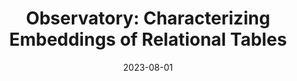 ---
title: "Observatory: Characterizing Embeddings of Relational Tables"
date: "2023-08-01"
authors: ["Tianji Cong", "Madelon Hulsebos", "Zhenjie Sun", "Paul Groth", "H. V. Jagadish"]
publication_types: ["1"]
publication: "*Under Revision*"
# publication_short: "*Under Revision*"
abstract: ""
featured: false
image:
    preview only: true
links:
- name: PDF
  url: https://arxiv.org/abs/2310.07736
  icon_pack: fas
  icon: file-pdf
- name: Code
  url: https://github.com/superctj/observatory
  icon_pack: fab
  icon: github
---